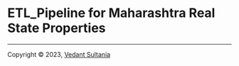 # ETL_Pipeline for Maharashtra Real State Properties


***
Copyright © 2023, [Vedant Sultania](https://github.com/)
